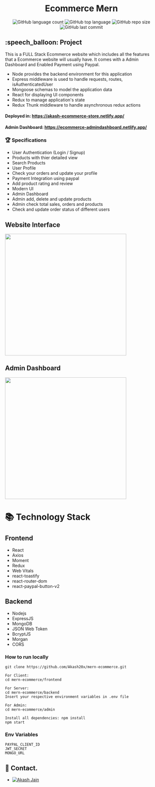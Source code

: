 <div align="center">
  
# Ecommerce Mern
  <p align="center">
      <img alt="GitHub language count" src="https://img.shields.io/github/languages/count/Akash20x/mern-ecommerce">
      <img alt="GitHub top language" src="https://img.shields.io/github/languages/top/Akash20x/mern-ecommerce">
      <img alt="GitHub repo size" src="https://img.shields.io/github/repo-size/Akash20x/mern-ecommerce">
      <img alt="GitHub last commit" src="https://img.shields.io/github/last-commit/Akash20x/mern-ecommerce">
    </p>
</div>


<h2>:speech_balloon: Project</h2>
<p>This is a FULL Stack Ecommerce website which includes all the features that a Ecommerce website will usually have. It comes with a Admin Dashboard and Enabled Payment using Paypal.
</p>

* Node provides the backend environment for this application
* Express middleware is used to handle requests, routes, isAuthenticatedUser
* Mongoose schemas to model the application data
* React for displaying UI components
* Redux to manage application's state
* Redux Thunk middleware to handle asynchronous redux actions

#### Deployed in: https://akash-ecommerce-store.netlify.app/
#### Admin Dashboard: https://ecommerce-admindashboard.netlify.app/


### 🏆 Specifications

* User Authentication (Login / Signup)
* Products with thier detailed view
* Search Products
* User Profile
* Check your orders and update your profile
* Payment Integration using paypal
* Add product rating and review
* Modern UI
* Admin Dashboard
* Admin add, delete and update products
* Admin check total sales, orders and products
* Check and update order status of different users 

## Website Interface

<img src="https://user-images.githubusercontent.com/46225357/188305060-eed6270c-202d-4c98-8ad2-2ac4e9db26b3.png" height="400" />

## Admin Dashboard

<img src="https://user-images.githubusercontent.com/46225357/188317332-3cdfadb5-4eb2-4a98-9d06-7c5c058dc0d3.png" height="400" />




# 📚 Technology Stack

## Frontend

- React
- Axios
- Moment
- Redux
- Web Vitals
- react-toastify
- react-router-dom
- react-paypal-button-v2

## Backend

- Nodejs
- ExpressJS
- MongoDB
- JSON Web Token
- BcryptJS
- Morgan
- CORS


### How to run locally
```
git clone https://github.com/Akash20x/mern-ecommerce.git

For Client:
cd mern-ecommerce/frontend

For Server:
cd mern-ecommerce/backend
Insert your respective environment variables in .env file

For Admin:
cd mern-ecommerce/admin

Install all dependencies: npm install
npm start
```

### Env Variables

```
PAYPAL_CLIENT_ID
JWT_SECRET
MONGO_URL
```

## 💬 Contact.
 * [![Akash Jain](https://custom-icon-badges.herokuapp.com/badge/-Akash%20Jain-%23181717?style=flat&logo=github&logoColor=white&labelColor=111)](https://github.com/Akash20x)


